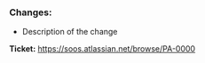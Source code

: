 ### Changes:
  - Description of the change

**Ticket:** https://soos.atlassian.net/browse/PA-0000

<!---
If you are creating a release tag, you need to move the major tag as well from the command line:

git tag -fa v2

-->
